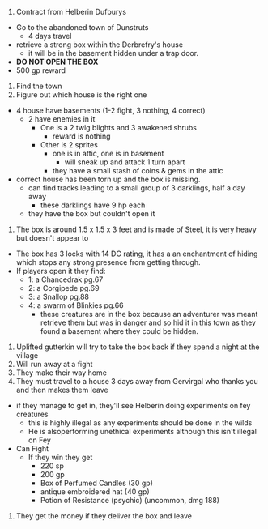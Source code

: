 1. Contract from Helberin Dufburys
  * Go to the abandoned town of Dunstruts
    * 4 days travel
  * retrieve a strong box within the Derbrefry's house
    * it will be in the basement hidden under a trap door.
  * **DO NOT OPEN THE BOX**
  * 500 gp reward
1. Find the town
1. Figure out which house is the right one
  * 4 house have basements (1-2 fight, 3 nothing, 4 correct)
    * 2 have enemies in it
      * One is a 2 twig blights and 3 awakened shrubs
        * reward is nothing
      * Other is 2 sprites
        * one is in attic, one is in basement
          * will sneak up and attack 1 turn apart
        * they have a small stash of coins & gems in the attic
* correct house has been torn up and the box is missing.
  * can find tracks leading to a small group of 3 darklings, half a day away
    * these darklings have 9 hp each
  * they have the box but couldn't open it
1. The box is around 1.5 x 1.5 x 3 feet and is made of Steel, it is very heavy but doesn't appear to  
  * The box has 3 locks with 14 DC rating, it has a an enchantment of hiding which stops any strong presence from getting through.
  * If players open it they find:
    * 1: a Chancedrak pg.67
    * 2: a Corgipede pg.69
    * 3: a Snallop pg.88
    * 4: a swarm of Blinkies pg.66
      * these creatures are in the box because an adventurer was meant retrieve them but was in danger and so hid it in this town as they found a basement where they could be hidden.
1. Uplifted gutterkin will try to take the box back if they spend a night at the village
  1. Will run away at a fight
1. They make their way home
1. They must travel to a house 3 days away from Gervirgal who thanks you and then makes them leave
  * if they manage to get in, they'll see Helberin doing experiments on fey creatures
    * this is highly illegal as any experiments should be done in the wilds
    * He is alsoperforming unethical experiments although this isn't illegal on Fey
  * Can Fight
    * If they win they get
      * 220 sp
      * 200 gp
      * Box of Perfumed Candles (30 gp)
      * antique embroidered hat (40 gp)
      * Potion of Resistance (psychic) (uncommon, dmg 188)
1. They get the money if they deliver the box and leave
